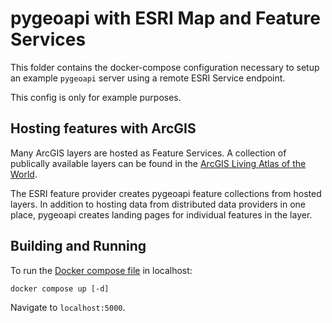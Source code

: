 # pygeoapi with ESRI Map and Feature Services

This folder contains the docker-compose configuration necessary to setup an example
`pygeoapi` server using a remote ESRI Service endpoint.

This config is only for example purposes.

## Hosting features with ArcGIS

Many ArcGIS layers are hosted as Feature Services. A collection of publically available
layers can be found in the [ArcGIS Living Atlas of the World](https://livingatlas.arcgis.com/en/browse/#d=2&q=Feature%20Service).

The ESRI feature provider creates pygeoapi feature collections from hosted layers. In addition to
hosting data from distributed data providers in one place, pygeoapi creates landing pages for
individual features in the layer.

## Building and Running

To run the [Docker compose file](docker-compose.yml) in localhost:

```
docker compose up [-d]
```

Navigate to `localhost:5000`.
